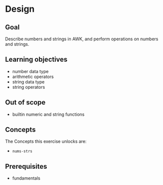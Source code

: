 # Design

## Goal

Describe numbers and strings in AWK, and perform operations on numbers and strings.

## Learning objectives

- number data type
- arithmetic operators
- string data type
- string operators

## Out of scope

- builtin numeric and string functions

## Concepts

The Concepts this exercise unlocks are:

- `nums-strs`

## Prerequisites

- fundamentals
